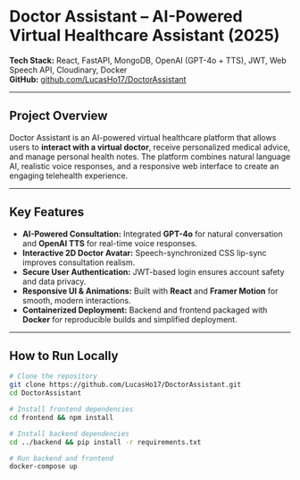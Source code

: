 # Doctor Assistant – AI-Powered Virtual Healthcare Assistant (2025)

**Tech Stack:** React, FastAPI, MongoDB, OpenAI (GPT-4o + TTS), JWT, Web Speech API, Cloudinary, Docker  
**GitHub:** [github.com/LucasHo17/DoctorAssistant](https://github.com/LucasHo17/DoctorAssistant)

---

## Project Overview
Doctor Assistant is an AI-powered virtual healthcare platform that allows users to **interact with a virtual doctor**, receive personalized medical advice, and manage personal health notes. The platform combines natural language AI, realistic voice responses, and a responsive web interface to create an engaging telehealth experience.

---

## Key Features
- **AI-Powered Consultation:** Integrated **GPT-4o** for natural conversation and **OpenAI TTS** for real-time voice responses.  
- **Interactive 2D Doctor Avatar:** Speech-synchronized CSS lip-sync improves consultation realism.  
- **Secure User Authentication:** JWT-based login ensures account safety and data privacy.  
- **Responsive UI & Animations:** Built with **React** and **Framer Motion** for smooth, modern interactions.  
- **Containerized Deployment:** Backend and frontend packaged with **Docker** for reproducible builds and simplified deployment.

---

## How to Run Locally
```bash
# Clone the repository
git clone https://github.com/LucasHo17/DoctorAssistant.git
cd DoctorAssistant

# Install frontend dependencies
cd frontend && npm install

# Install backend dependencies
cd ../backend && pip install -r requirements.txt

# Run backend and frontend
docker-compose up





